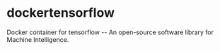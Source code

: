 # dockertensorflow
Docker container for tensorflow -- An open-source software library for Machine Intelligence.
